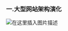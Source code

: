 ### 一.大型网站架构演化

![在这里插入图片描述](https://github.com/tony-wnx/DailyImprove/blob/master/docs/BookNotes/img/架构演变图.png)